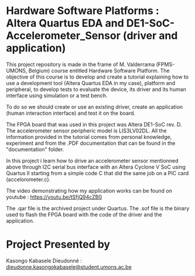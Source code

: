 # Hardware Software Platforms : Altera Quartus EDA and DE1-SoC-Accelerometer_Sensor (driver and application)

This project repository is made in the frame of M. Valderrama (FPMS-UMONS, Belgium) course entitled Hardware Software Platform. The objective of this course is to develop and create a tutorial explaining how to use a development tool (Altera Quartus EDA in my case), platform and peripheral, to develop tests to evaluate the device, its driver and its human interface using simulation or a test bench.

To do so we should create or use an existing driver, create an application (human interaction interface) and test it on the board.

The FPGA board that was used in this project was Altera DE1-SoC rev. D. The accelerometer sensor peripheric model is LIS3LV02DL. All the information provided in the tutorial comes from personal knowledge, experiment and from the .PDF documentation that can be found in the "documentation" folder.

In this project i learn how to drive an accelerometer sensor mentionned above through I2C serial bus interface with an Altera Cyclone V SoC using Quartus II starting from a simple code C that did the same job on a PIC card (accelorometer.c).

The video demonstrating how my application works can be found on youtube : https://youtu.be/tSfjQ94cZB0

The .qar file is the archived project under Quartus. The .sof file is the binary used to flash the FPGA board with the code of the driver and the application.

# Project Presented by

Kasongo Kabasele Dieudonné : dieudonne.kasongokabasele@student.umons.ac.be
